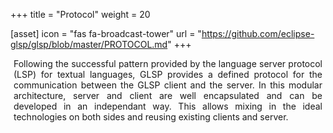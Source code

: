 +++
title = "Protocol"
weight = 20

[asset]
  icon = "fas fa-broadcast-tower"
  url = "https://github.com/eclipse-glsp/glsp/blob/master/PROTOCOL.md"
+++

<p style="margin-left: 5px; margin-right: 5px; text-align: justify">
Following the successful pattern provided by the language server protocol (LSP) for textual languages, GLSP provides a defined protocol for the communication between the GLSP client and the server. In this modular architecture, server and client are well encapsulated and can be developed in an independant way. This allows mixing in the ideal technologies on both sides and reusing existing clients and server. 
</p>
